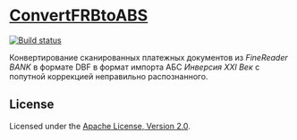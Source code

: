 # [ConvertFRBtoABS](http://diev.github.io/ConvertFRBtoABS/)

[![Build status](https://ci.appveyor.com/api/projects/status/tjajducaps0g7wsd?svg=true)](https://ci.appveyor.com/project/diev/convertfrbtoabs)

Конвертирование сканированных платежных документов из *FineReader BANK* 
в формате DBF в формат импорта АБС *Инверсия XXI Век* с попутной коррекцией 
неправильно распознанного.

## License

Licensed under the [Apache License, Version 2.0](LICENSE).

